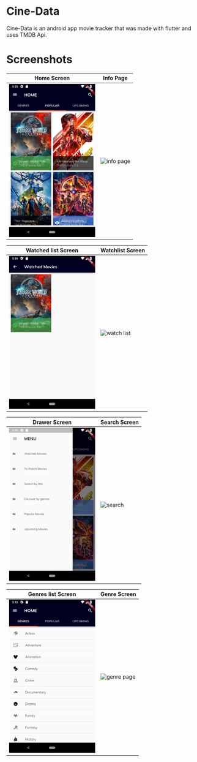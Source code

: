 # Cine-Data

Cine-Data is an android app movie tracker that was made with flutter and uses TMDB Api.

# Screenshots

| Home Screen | Info Page |
| ------------------ | ------------------ |
| <img src="./screenshots/home.png" height="400" alt="home page"/>  | <img src="./screenshot/info page.png" height="400" alt="info page"/>  |

| Watched list Screen | Watchlist Screen |
| ------------------ | ------------------ |
| <img src="./screenshots/watchedlist.png" height="400" alt="watched list"/>  | <img src="./screenshot/watchlist.png" height="400" alt="watch list"/>  |

| Drawer Screen | Search Screen |
| ------------------ | ------------------ |
| <img src="./screenshots/drawer.png" height="400" alt="drawer"/>  | <img src="./screenshot/search.png" height="400" alt="search"/>  |

| Genres list Screen | Genre Screen |
| ------------------ | ------------------ |
| <img src="./screenshots/genres.png" height="400" alt="genres"/>  | <img src="./screenshot/genre page.png" height="400" alt="genre page"/>  |
